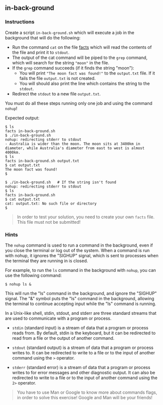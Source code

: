 ## in-back-ground

### Instructions

Create a script `in-back-ground.sh` which will execute a job in the background that will do the following:

- Run the command `cat` on the file [facts](../../../sh/tests/left/facts) which will read the contents of the file and print it to `stdout`.
- The output of the cat command will be piped to the `grep` command, which will search for the string `"moon"` in the file.
- If the `grep` command succeeds (if it finds the string "moon"):
  - You will print `"The moon fact was found!"` to the `output.txt` file. If it fails the file `output.txt` is not created.
  - You will should also print the line which contains the string to the `stdout`.
- Redirect the `stdout` to a new file `output.txt`.

You must do all these steps running only one job and using the command `nohup`!

Expected output:

```console
$ ls
facts in-back-ground.sh
$ ./in-back-ground.sh
nohup: redirecting stderr to stdout
- Australia is wider than the moon. The moon sits at 3400km in diameter, while Australia's diameter from east to west is almost 4000km.
$ ls
facts in-back-ground.sh output.txt
$ cat output.txt
The moon fact was found!
$
```

```console
$ ./in-back-ground.sh   # If the string isn't found
nohup: redirecting stderr to stdout
$ ls
facts in-back-ground.sh
$ cat output.txt
cat: output.txt: No such file or directory
$
```

> In order to test your solution, you need to create your own `facts` file. This file must not be submitted!

### Hints

The `nohup` command is used to run a command in the background, even if you close the terminal or log out of the system. When a command is run with nohup, it ignores the "SIGHUP" signal, which is sent to processes when the terminal they are running in is closed.

For example, to run the `ls` command in the background with `nohup`, you can use the following command:

```console
$ nohup ls &
```

This will run the "ls" command in the background, and ignore the "SIGHUP" signal. The "&" symbol puts the "ls" command in the background, allowing the terminal to continue accepting input while the "ls" command is running.

In a Unix-like shell, stdin, stdout, and stderr are three standard streams that are used to communicate with a program or process.

- `stdin` (standard input) is a stream of data that a program or process reads from. By default, stdin is the keyboard, but it can be redirected to read from a file or the output of another command.

- `stdout` (standard output) is a stream of data that a program or process writes to. It can be redirected to write to a file or to the input of another command using the `>` operator.

- `stderr` (standard error) is a stream of data that a program or process writes to for error messages and other diagnostic output. It can also be redirected to write to a file or to the input of another command using the `2>` operator.

> You have to use Man or Google to know more about commands flags, in order to solve this exercise!
> Google and Man will be your friends!
